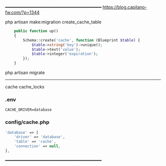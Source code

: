 ━━━━━━━━━━━━━━━━━━━━━━━━━━━━━━━━━━━━━
https://blog.capilano-fw.com/?p=1344


php artisan make:migration create_cache_table

```php
    public function up()
    {
        Schema::create('cache', function (Blueprint $table) {
            $table->string('key')->unique();
            $table->text('value');
            $table->integer('expiration');
        });
    }
```


php artisan migrate


------
cache
cache_locks


### .env
```
CACHE_DRIVER=database
```

### config/cache.php
```php
'database' => [
    'driver' => 'database',
    'table' => 'cache',
    'connection' => null,
],
```

━━━━━━━━━━━━━━━━━━━━━━━━━━━━━━━━━━━━━


